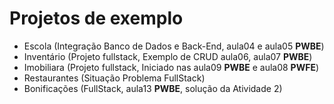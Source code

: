# Projetos de exemplo
- Escola (Integração Banco de Dados e Back-End, aula04 e aula05 **PWBE**)
- Inventário (Projeto fullstack, Exemplo de CRUD aula06, aula07 **PWBE**)
- Imobiliara (Projeto fullstack, Iniciado nas aula09 **PWBE** e aula08 **PWFE**)
- Restaurantes (Situação Problema FullStack)
- Bonificações (FullStack, aula13 **PWBE**, solução da Atividade 2)
